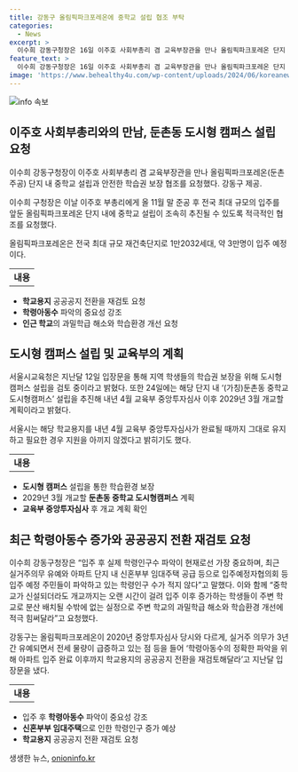 ```yaml
---
title: 강동구 올림픽파크포레온에 중학교 설립 협조 부탁
categories:
  - News
excerpt: >
  이수희 강동구청장은 16일 이주호 사회부총리 겸 교육부장관을 만나 올림픽파크포레온 단지 내 중학교 설립과 안전한 학습권 보장을 요청했다. 올림픽파크포레온은 1만2032세대, 약 3만명이 입주 예정인데, 2020년 교육부 중앙투자심사에서 학령인구 감소를 이유로 중학교 설립이 보류됐었다. 이에 관련해 강동구는 학령아동수의 정확한 파악을 위해 학교용지의 공공공지 전환을 재검토해줄 것을 요청하고 있다.
feature_text: >
  이수희 강동구청장은 16일 이주호 사회부총리 겸 교육부장관을 만나 올림픽파크포레온 단지 내 중학교 설립과 안전한 학습권 보장을 요청했다. 올림픽파크포레온은 1만2032세대, 약 3만명이 입주 예정인데, 2020년 교육부 중앙투자심사에서 학령인구 감소를 이유로 중학교 설립이 보류됐었다. 이에 관련해 강동구는 학령아동수의 정확한 파악을 위해 학교용지의 공공공지 전환을 재검토해줄 것을 요청하고 있다.
image: 'https://www.behealthy4u.com/wp-content/uploads/2024/06/koreanews.jpg'
---
```


<p><img src="https://www.behealthy4u.com/wp-content/uploads/2024/06/koreanews.jpg" alt="info 속보" /></p>

<h2 data-ke-size="size26">이주호 사회부총리와의 만남, 둔촌동 도시형 캠퍼스 설립 요청</h2>

<p data-ke-size="size16">이수희 강동구청장이 이주호 사회부총리 겸 교육부장관을 만나 올림픽파크포레온(둔촌주공) 단지 내 중학교 설립과 안전한 학습권 보장 협조를 요청했다. 강동구 제공.</p>

<p data-ke-size="size16">이수희 구청장은 이날 이주호 부총리에게 올 11월 말 준공 후 전국 최대 규모의 입주를 앞둔 올림픽파크포레온 단지 내에 중학교 설립이 조속히 추진될 수 있도록 적극적인 협조를 요청했다.</p>

<p data-ke-size="size16">올림픽파크포레온은 전국 최대 규모 재건축단지로 1만2032세대, 약 3만명이 입주 예정이다.</p>

<table>
    <tbody>
        <tr>
            <td style="text-align: center; height: 17px;"><b>내용</b></td>
        </tr>
    </tbody>
</table>

<ul>
    <li><b>학교용지</b> 공공공지 전환을 재검토 요청</li>
    <li><b>학령아동수</b> 파악의 중요성 강조</li>
    <li><b>인근 학교</b>의 과밀학급 해소와 학습환경 개선 요청</li>
</ul>

<p data-ke-size="size16"></p>

<h2 data-ke-size="size26">도시형 캠퍼스 설립 및 교육부의 계획</h2>

<p data-ke-size="size16">서울시교육청은 지난달 12일 입장문을 통해 지역 학생들의 학습권 보장을 위해 도시형 캠퍼스 설립을 검토 중이라고 밝혔다. 또한 24일에는 해당 단지 내 ‘(가칭)둔촌동 중학교 도시형캠퍼스’ 설립을 추진해 내년 4월 교육부 중앙투자심사 이후 2029년 3월 개교할 계획이라고 밝혔다.</p>

<p data-ke-size="size16">서울시는 해당 학교용지를 내년 4월 교육부 중앙투자심사가 완료될 때까지 그대로 유지하고 필요한 경우 지원을 아끼지 않겠다고 밝히기도 했다.</p>

<table>
    <tbody>
        <tr>
            <td style="text-align: center; height: 17px;"><b>내용</b></td>
        </tr>
    </tbody>
</table>

<ul>
    <li><b>도시형 캠퍼스</b> 설립을 통한 학습환경 보장</li>
    <li>2029년 3월 개교할 <b>둔촌동 중학교 도시형캠퍼스</b> 계획</li>
    <li><b>교육부 중앙투자심사</b> 후 개교 계획 확인</li>
</ul>

<p data-ke-size="size16"></p>

<h2 data-ke-size="size26">최근 학령아동수 증가와 공공공지 전환 재검토 요청</h2>

<p data-ke-size="size16">이수희 강동구청장은 “입주 후 실제 학령인구수 파악이 현재로선 가장 중요하며, 최근 실거주의무 유예와 아파트 단지 내 신혼부부 임대주택 공급 등으로 입주예정자협의회 등 입주 예정 주민들이 파악하고 있는 학령인구 수가 적지 않다”고 말했다. 이와 함께 “중학교가 신설되더라도 개교까지는 오랜 시간이 걸려 입주 이후 증가하는 학생들이 주변 학교로 분산 배치될 수밖에 없는 실정으로 주변 학교의 과밀학급 해소와 학습환경 개선에 적극 힘써달라”고 요청했다.</p>

<p data-ke-size="size16">강동구는 올림픽파크포레온이 2020년 중앙투자심사 당시와 다르게, 실거주 의무가 3년간 유예되면서 전세 물량이 급증하고 있는 점 등을 들어 ‘학령아동수의 정확한 파악을 위해 아파트 입주 완료 이후까지 학교용지의 공공공지 전환을 재검토해달라’고 지난달 입장문을 냈다.</p>

<table>
    <tbody>
        <tr>
            <td style="text-align: center; height: 17px;"><b>내용</b></td>
        </tr>
    </tbody>
</table>

<ul>
    <li>입주 후 <b>학령아동수</b> 파악이 중요성 강조</li>
    <li><b>신혼부부 임대주택</b>으로 인한 학령인구 증가 예상</li>
    <li><b>학교용지</b> 공공공지 전환 재검토 요청</li>
</ul>

<p data-ke-size="size16"></p>
생생한 뉴스, <a href="https://onioninfo.kr" rel="dofollow">onioninfo.kr</a>


